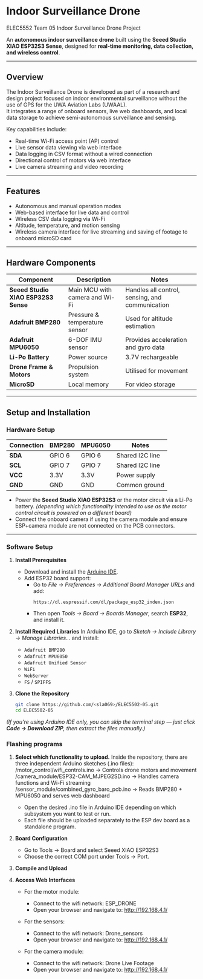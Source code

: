 # Indoor Surveillance Drone
ELEC5552 Team 05 Indoor Surveillance Drone Project

An **autonomous indoor surveillance drone** built using the **Seeed Studio XIAO ESP32S3 Sense**, designed for **real-time monitoring, data collection, and wireless control**.  

---

## Overview

The Indoor Surveillance Drone is developed as part of a research and design project focused on indoor environmental surveillance without the use of GPS for the UWA Aviation Labs (UWAAL).  
It integrates a range of onboard sensors, live web dashboards, and local data storage to achieve semi-autonomous surveillance and sensing.

Key capabilities include:
- Real-time Wi-Fi access point (AP) control  
- Live sensor data viewing via web interface  
- Data logging in CSV format without a wired connection  
- Directional control of motors via web interface
- Live camera streaming and video recording

---

## Features

- Autonomous and manual operation modes  
- Web-based interface for live data and control  
- Wireless CSV data logging via Wi-Fi  
- Altitude, temperature, and motion sensing
- Wireless camera interface for live streaming and saving of footage to onboard microSD card

---

## Hardware Components

| Component | Description | Notes |
|------------|-------------|-------|
| **Seeed Studio XIAO ESP32S3 Sense** | Main MCU with camera and Wi-Fi | Handles all control, sensing, and communication |
| **Adafruit BMP280** | Pressure & temperature sensor | Used for altitude estimation |
| **Adafruit MPU6050** | 6-DOF IMU sensor | Provides acceleration and gyro data |
| **Li-Po Battery** | Power source | 3.7V rechargeable |
| **Drone Frame & Motors** | Propulsion system | Utilised for movement |
| **MicroSD** | Local memory | For video storage |

---

## Setup and Installation

### Hardware Setup

| Connection | BMP280 | MPU6050 | Notes |
|-------------|---------|---------|-------|
| **SDA**     | GPIO 6  | GPIO 6  | Shared I2C line |
| **SCL**     | GPIO 7  | GPIO 7  | Shared I2C line |
| **VCC**     | 3.3V    | 3.3V    | Power supply |
| **GND**     | GND     | GND     | Common ground |

- Power the **Seeed Studio XIAO ESP32S3** or the motor circuit via a Li-Po battery. *(depending which functionality intended to use as the motor control circuit is powered on a different board)*
- Connect the onboard camera if using the camera module and ensure ESP+camera module are not connected on the PCB connectors.   

---

### Software Setup

1. **Install Prerequisites**
   - Download and install the [Arduino IDE](https://www.arduino.cc/en/software).  
   - Add ESP32 board support:
     - Go to *File → Preferences → Additional Board Manager URLs* and add:  
       ```
       https://dl.espressif.com/dl/package_esp32_index.json
       ```
     - Then open *Tools → Board → Boards Manager*, search **ESP32**, and install it.

2. **Install Required Libraries**
   In Arduino IDE, go to *Sketch → Include Library → Manage Libraries…* and install:
   - `Adafruit BMP280`
   - `Adafruit MPU6050`
   - `Adafruit Unified Sensor`
   - `WiFi`
   - `WebServer`
   - `FS` / `SPIFFS`

3. **Clone the Repository**
   ```bash
   git clone https://github.com/<sla069>/ELEC5502-05.git
   cd ELEC5502-05

*(If you’re using Arduino IDE only, you can skip the terminal step — just click **Code → Download ZIP**, then extract the files manually.)*

### Flashing programs

1. **Select which functionality to upload.**
Inside the repository, there are three independent Arduino sketches (.ino files):
/motor_control/wifi_controls.ino     → Controls drone motors and movement  
/camera_module/ESP32-CAM_MJPEG2SD.ino     → Handles camera functions and Wi-Fi streaming  
/sensor_module/combined_gyro_baro_pcb.ino       → Reads BMP280 + MPU6050 and serves web dashboard
   - Open the desired .ino file in Arduino IDE depending on which subsystem you want to test or run.
   - Each file should be uploaded separately to the ESP dev board as a standalone program.

2. **Board Configuration**
   - Go to Tools → Board and select Seeed XIAO ESP32S3
   - Choose the correct COM port under Tools → Port.
  
3. **Compile and Upload**

4. **Access Web Interfaces**
   - For the motor module:
     - Connect to the wifi network: ESP_DRONE
     - Open your browser and navigate to: http://192.168.4.1/

   - For the sensors:
     - Connect to the wifi network: Drone_sensors
     - Open your browser and navigate to: http://192.168.4.1/
    
   - For the camera module:
     - Connect to the wifi network: Drone Live Footage
     - Open your browser and navigate to: http://192.168.4.1/
